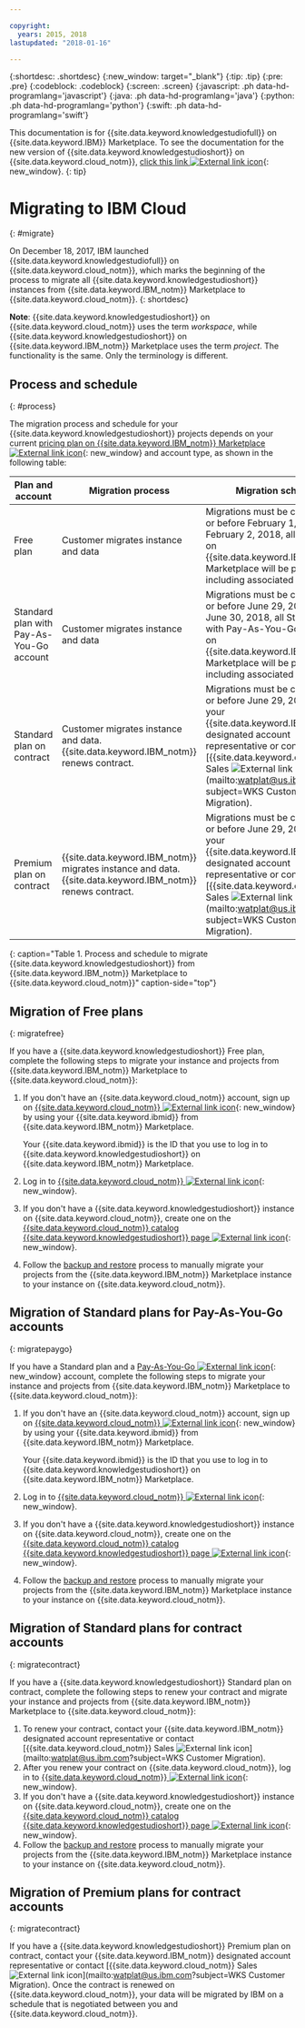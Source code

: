 ```yaml
---

copyright:
  years: 2015, 2018
lastupdated: "2018-01-16"

---
```


{:shortdesc: .shortdesc}
{:new_window: target="_blank"}
{:tip: .tip}
{:pre: .pre}
{:codeblock: .codeblock}
{:screen: .screen}
{:javascript: .ph data-hd-programlang='javascript'}
{:java: .ph data-hd-programlang='java'}
{:python: .ph data-hd-programlang='python'}
{:swift: .ph data-hd-programlang='swift'}

This documentation is for {{site.data.keyword.knowledgestudiofull}} on {{site.data.keyword.IBM}} Marketplace. To see the documentation for the new version of {{site.data.keyword.knowledgestudioshort}} on {{site.data.keyword.cloud_notm}}, [click this link ![External link icon](../../icons/launch-glyph.svg "External link icon")](https://console.bluemix.net/docs/services/watson-knowledge-studio/client-migration.html){: new_window}.
{: tip}

# Migrating to IBM Cloud
{: #migrate}

On December 18, 2017, IBM launched {{site.data.keyword.knowledgestudiofull}} on {{site.data.keyword.cloud_notm}}, which marks the beginning of the process to migrate all {{site.data.keyword.knowledgestudioshort}} instances from {{site.data.keyword.IBM_notm}} Marketplace to {{site.data.keyword.cloud_notm}}.
{: shortdesc}

**Note**: {{site.data.keyword.knowledgestudioshort}} on {{site.data.keyword.cloud_notm}} uses the term _workspace_, while {{site.data.keyword.knowledgestudioshort}} on {{site.data.keyword.IBM_notm}} Marketplace uses the term _project_. The functionality is the same. Only the terminology is different.

## Process and schedule
{: #process}

The migration process and schedule for your {{site.data.keyword.knowledgestudioshort}} projects depends on your current [pricing plan on {{site.data.keyword.IBM_notm}} Marketplace ![External link icon](../../icons/launch-glyph.svg "External link icon")](https://www.ibm.com/us-en/marketplace/supervised-machine-learning/purchase#product-header-top){: new_window} and account type, as shown in the following table:

| Plan and account | Migration process | Migration schedule |
|------|-------------------|--------------------|
| Free plan | Customer migrates instance and data | Migrations must be complete on or before February 1, 2018. On February 2, 2018, all Free plans on {{site.data.keyword.IBM_notm}} Marketplace will be purged, including associated project data. |
| Standard plan with Pay-As-You-Go account | Customer migrates instance and data | Migrations must be complete on or before June 29, 2018. On June 30, 2018, all Standard plans with Pay-As-You-Go accounts on {{site.data.keyword.IBM_notm}} Marketplace will be purged, including associated project data.
| Standard plan on contract | Customer migrates instance and data. {{site.data.keyword.IBM_notm}} renews contract. | Migrations must be complete on or before June 29, 2018. Contact your {{site.data.keyword.IBM_notm}} designated account representative or contact [{{site.data.keyword.cloud_notm}} Sales ![External link icon](../../icons/launch-glyph.svg "External link icon")](mailto:watplat@us.ibm.com?subject=WKS Customer Migration). |
| Premium plan on contract | {{site.data.keyword.IBM_notm}} migrates instance and data. {{site.data.keyword.IBM_notm}} renews contract. | Migrations must be complete on or before June 29, 2018. Contact your {{site.data.keyword.IBM_notm}} designated account representative or contact [{{site.data.keyword.cloud_notm}} Sales ![External link icon](../../icons/launch-glyph.svg "External link icon")](mailto:watplat@us.ibm.com?subject=WKS Customer Migration). |
{: caption="Table 1. Process and schedule to migrate {{site.data.keyword.knowledgestudioshort}} from {{site.data.keyword.IBM_notm}} Marketplace to {{site.data.keyword.cloud_notm}}" caption-side="top"}

## Migration of Free plans
{: migratefree}

If you have a {{site.data.keyword.knowledgestudioshort}} Free plan, complete the following steps to migrate your instance and projects from {{site.data.keyword.IBM_notm}} Marketplace to {{site.data.keyword.cloud_notm}}:

1. If you don't have an {{site.data.keyword.cloud_notm}} account, sign up on [{{site.data.keyword.cloud_notm}} ![External link icon](../../icons/launch-glyph.svg "External link icon")](https://ibm.biz/wks_cloud){: new_window} by using your {{site.data.keyword.ibmid}} from {{site.data.keyword.IBM_notm}} Marketplace.

   Your {{site.data.keyword.ibmid}} is the ID that you use to log in to {{site.data.keyword.knowledgestudioshort}} on {{site.data.keyword.IBM_notm}} Marketplace.

1. Log in to [{{site.data.keyword.cloud_notm}} ![External link icon](../../icons/launch-glyph.svg "External link icon")](https://console.bluemix.net/dashboard/apps/){: new_window}.
1. If you don't have a {{site.data.keyword.knowledgestudioshort}} instance on {{site.data.keyword.cloud_notm}}, create one on the [{{site.data.keyword.cloud_notm}} catalog {{site.data.keyword.knowledgestudioshort}} page ![External link icon](../../icons/launch-glyph.svg "External link icon")](https://console.bluemix.net/catalog/services/knowledge-studio){: new_window}.
1. Follow the [backup and restore](/docs/services/knowledge-studio/backup-restore.html) process to manually migrate your projects from the {{site.data.keyword.IBM_notm}} Marketplace instance to your instance on {{site.data.keyword.cloud_notm}}.

## Migration of Standard plans for Pay-As-You-Go accounts
{: migratepaygo}

If you have a Standard plan and a [Pay-As-You-Go ![External link icon](../../icons/launch-glyph.svg "External link icon")](https://console.bluemix.net/docs/pricing/billable.html){: new_window} account, complete the following steps to migrate your instance and projects from {{site.data.keyword.IBM_notm}} Marketplace to {{site.data.keyword.cloud_notm}}:

1. If you don't have an {{site.data.keyword.cloud_notm}} account, sign up on [{{site.data.keyword.cloud_notm}} ![External link icon](../../icons/launch-glyph.svg "External link icon")](https://www.ibm.com/cloud/){: new_window} by using your {{site.data.keyword.ibmid}} from {{site.data.keyword.IBM_notm}} Marketplace.

   Your {{site.data.keyword.ibmid}} is the ID that you use to log in to {{site.data.keyword.knowledgestudioshort}} on {{site.data.keyword.IBM_notm}} Marketplace.

1. Log in to [{{site.data.keyword.cloud_notm}} ![External link icon](../../icons/launch-glyph.svg "External link icon")](https://console.bluemix.net/dashboard/apps/){: new_window}.
1. If you don't have a {{site.data.keyword.knowledgestudioshort}} instance on {{site.data.keyword.cloud_notm}}, create one on the [{{site.data.keyword.cloud_notm}} catalog {{site.data.keyword.knowledgestudioshort}} page ![External link icon](../../icons/launch-glyph.svg "External link icon")](https://console.bluemix.net/catalog/services/knowledge-studio){: new_window}.
1. Follow the [backup and restore](/docs/services/knowledge-studio/backup-restore.html) process to manually migrate your projects from the {{site.data.keyword.IBM_notm}} Marketplace instance to your instance on {{site.data.keyword.cloud_notm}}.

## Migration of Standard plans for contract accounts
{: migratecontract}

If you have a {{site.data.keyword.knowledgestudioshort}} Standard plan on contract, complete the following steps to renew your contract and migrate your instance and projects from {{site.data.keyword.IBM_notm}} Marketplace to {{site.data.keyword.cloud_notm}}:

1. To renew your contract, contact your {{site.data.keyword.IBM_notm}} designated account representative or contact [{{site.data.keyword.cloud_notm}} Sales ![External link icon](../../icons/launch-glyph.svg "External link icon")](mailto:watplat@us.ibm.com?subject=WKS Customer Migration).
1. After you renew your contract on {{site.data.keyword.cloud_notm}}, log in to [{{site.data.keyword.cloud_notm}} ![External link icon](../../icons/launch-glyph.svg "External link icon")](https://console.bluemix.net/dashboard/apps/){: new_window}.
1. If you don't have a {{site.data.keyword.knowledgestudioshort}} instance on {{site.data.keyword.cloud_notm}}, create one on the [{{site.data.keyword.cloud_notm}} catalog {{site.data.keyword.knowledgestudioshort}} page ![External link icon](../../icons/launch-glyph.svg "External link icon")](https://console.bluemix.net/catalog/services/knowledge-studio){: new_window}.
1. Follow the [backup and restore](/docs/services/knowledge-studio/backup-restore.html) process to manually migrate your projects from the {{site.data.keyword.IBM_notm}} Marketplace instance to your instance on {{site.data.keyword.cloud_notm}}.

## Migration of Premium plans for contract accounts
{: migratecontract}

If you have a {{site.data.keyword.knowledgestudioshort}} Premium plan on contract, contact your {{site.data.keyword.IBM_notm}} designated account representative or contact [{{site.data.keyword.cloud_notm}} Sales ![External link icon](../../icons/launch-glyph.svg "External link icon")](mailto:watplat@us.ibm.com?subject=WKS Customer Migration). Once the contract is renewed on {{site.data.keyword.cloud_notm}}, your data will be migrated by IBM on a schedule that is negotiated between you and {{site.data.keyword.cloud_notm}}.
